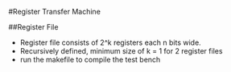 #Register Transfer Machine

##Register File
  - Register file consists of 2^k registers each n bits wide.
  - Recursively defined, minimum size of k = 1 for 2 register files
  - run the makefile to compile the test bench

